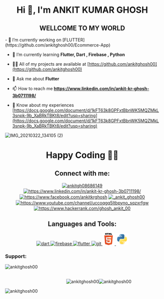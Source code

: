 <h1 align="center">Hi 👋, I'm ANKIT KUMAR GHOSH</h1>

<h2 align="center">WELLCOME TO MY WORLD</h2>

<p align="left">
- 🔭 I’m currently working on [FLUTTER](https://github.com/ankitghosh00/Ecommerce-App)

- 🌱 I’m currently learning **Flutter, Dart , Firebase , Python**

- 👨‍💻 All of my projects are available at [https://github.com/ankitghosh00](https://github.com/ankitghosh00)

- 💬 Ask me about **Flutter**

- 📫 How to reach me **https://www.linkedin.com/in/ankit-kr-ghosh-3b0711198/**

- 📄 Know about my experiences [https://docs.google.com/document/d/1kFT63k8GPFxtBbnWK5MQZMkL3snpk-9b_XaBRkTBKt8/edit?usp=sharing](https://docs.google.com/document/d/1kFT63k8GPFxtBbnWK5MQZMkL3snpk-9b_XaBRkTBKt8/edit?usp=sharing)
</p>

![IMG_20210322_134105 (2)](https://user-images.githubusercontent.com/66225746/153236782-43207bf0-f990-4c02-afd7-466e284a103c.jpg)
<h1 align="center">Happy Coding 👨‍💻</h1>

<h2 align="center">Connect with me:</h2>
<p align="center">
<a href="https://twitter.com/ankitgh08686149" target="blank"><img align="center" src="https://raw.githubusercontent.com/rahuldkjain/github-profile-readme-generator/master/src/images/icons/Social/twitter.svg" alt="ankitgh08686149" height="30" width="40" /></a>
<a href="https://linkedin.com/in/https://www.linkedin.com/in/ankit-kr-ghosh-3b0711198/" target="blank"><img align="center" src="https://raw.githubusercontent.com/rahuldkjain/github-profile-readme-generator/master/src/images/icons/Social/linked-in-alt.svg" alt="https://www.linkedin.com/in/ankit-kr-ghosh-3b0711198/" height="30" width="40" /></a>
<a href="https://fb.com/https://www.facebook.com/ankitkrghosh" target="blank"><img align="center" src="https://raw.githubusercontent.com/rahuldkjain/github-profile-readme-generator/master/src/images/icons/Social/facebook.svg" alt="https://www.facebook.com/ankitkrghosh" height="30" width="40" /></a>
<a href="https://instagram.com/_ankit_ghosh00" target="blank"><img align="center" src="https://raw.githubusercontent.com/rahuldkjain/github-profile-readme-generator/master/src/images/icons/Social/instagram.svg" alt="_ankit_ghosh00" height="30" width="40" /></a>
<a href="https://www.youtube.com/c/https://www.youtube.com/channel/uccoqgq5ltbpyno_sqzxrfgw" target="blank"><img align="center" src="https://raw.githubusercontent.com/rahuldkjain/github-profile-readme-generator/master/src/images/icons/Social/youtube.svg" alt="https://www.youtube.com/channel/uccoqgq5ltbpyno_sqzxrfgw" height="30" width="40" /></a>
<a href="https://www.hackerrank.com/https://www.hackerrank.com/ghosh_ankit_00" target="blank"><img align="center" src="https://raw.githubusercontent.com/rahuldkjain/github-profile-readme-generator/master/src/images/icons/Social/hackerrank.svg" alt="https://www.hackerrank.com/ghosh_ankit_00" height="30" width="40" /></a>
</p>
<p align="center">
<h2 align="center">Languages and Tools:</h2>
<p align="center"> <a href="https://dart.dev" target="_blank" rel="noreferrer"> <img src="https://www.vectorlogo.zone/logos/dartlang/dartlang-icon.svg" alt="dart" width="40" height="40"/> </a> <a href="https://firebase.google.com/" target="_blank" rel="noreferrer"> <img src="https://www.vectorlogo.zone/logos/firebase/firebase-icon.svg" alt="firebase" width="40" height="40"/> </a> <a href="https://flutter.dev" target="_blank" rel="noreferrer"> <img src="https://www.vectorlogo.zone/logos/flutterio/flutterio-icon.svg" alt="flutter" width="40" height="40"/> </a> <a href="https://git-scm.com/" target="_blank" rel="noreferrer"> <img src="https://www.vectorlogo.zone/logos/git-scm/git-scm-icon.svg" alt="git" width="40" height="40"/> </a> <a href="https://www.w3.org/html/" target="_blank" rel="noreferrer"> <img src="https://raw.githubusercontent.com/devicons/devicon/master/icons/html5/html5-original-wordmark.svg" alt="html5" width="40" height="40"/> </a> <a href="https://www.python.org" target="_blank" rel="noreferrer"> <img src="https://raw.githubusercontent.com/devicons/devicon/master/icons/python/python-original.svg" alt="python" width="40" height="40"/> </a> </p>
</p>

<h3 align="left">Support:</h3>
<p><a href="https://ko-fi.com/ankitghosh00"> <img align="left" src="https://cdn.ko-fi.com/cdn/kofi3.png?v=3" height="50" width="200" alt="ankitghosh00" /></a></p><br><br>



<p><img align="left" src="https://github-readme-stats.vercel.app/api/top-langs?username=ankitghosh00&show_icons=true&locale=en&layout=compact" alt="ankitghosh00" /></p>

<p>&nbsp;<img align="left" src="https://github-readme-stats.vercel.app/api?username=ankitghosh00&show_icons=true&locale=en" alt="ankitghosh00" /></p>

<p><img align="left" src="https://github-readme-streak-stats.herokuapp.com/?user=ankitghosh00&" alt="ankitghosh00" /></p>
